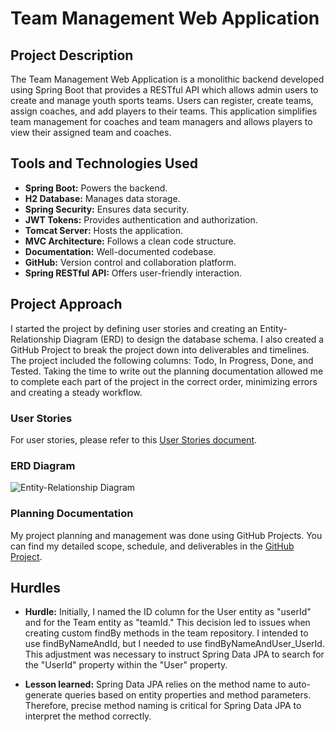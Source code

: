 # Team Management Web Application

## Project Description
The Team Management Web Application is a monolithic backend developed using Spring Boot that provides a RESTful API which allows admin users to create and manage youth sports teams. Users can register, create teams, assign coaches, and add players to their teams. This application simplifies team management for coaches and team managers and allows players to view their assigned team and coaches.

## Tools and Technologies Used
- **Spring Boot:** Powers the backend.
- **H2 Database:** Manages data storage.
- **Spring Security:** Ensures data security.
- **JWT Tokens:** Provides authentication and authorization.
- **Tomcat Server:** Hosts the application.
- **MVC Architecture:** Follows a clean code structure.
- **Documentation:** Well-documented codebase.
- **GitHub:** Version control and collaboration platform.
- **Spring RESTful API:** Offers user-friendly interaction.

## Project Approach
I started the project by defining user stories and creating an Entity-Relationship Diagram (ERD) to design the database schema. I also created a GitHub Project to break the project down into deliverables and timelines. The project included the following columns: Todo, In Progress, Done, and Tested. Taking the time to write out the planning documentation allowed me to complete each part of the project in the correct order, minimizing errors and creating a steady workflow. 

### User Stories

For user stories, please refer to this [User Stories document](https://docs.google.com/document/d/1U15LIwvgWZmKLysJjzKo1JIwUK3FL-fvPc1L0ujd6SE/edit?usp=sharing).

### ERD Diagram

![Entity-Relationship Diagram](https://drive.google.com/file/d/1lgfBpULG2NmTmva_ctO247qh8bArGc7q/view?usp=sharing)

### Planning Documentation

My project planning and management was done using GitHub Projects. You can find my detailed scope, schedule, and deliverables in the [GitHub Project](https://github.com/users/ashleyshakir/projects/1).

## Hurdles
- **Hurdle:** Initially, I named the ID column for the User entity as "userId" and for the Team entity as "teamId." This decision led to issues when creating custom findBy methods in the team repository. I intended to use findByNameAndId, but I needed to use findByNameAndUser_UserId. This adjustment was necessary to instruct Spring Data JPA to search for the "UserId" property within the "User" property.

- **Lesson learned:** Spring Data JPA relies on the method name to auto-generate queries based on entity properties and method parameters. Therefore, precise method naming is critical for Spring Data JPA to interpret the method correctly.
